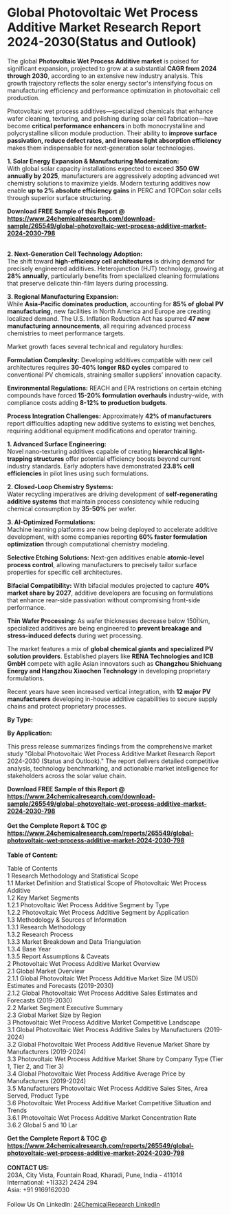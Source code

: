 <h1>Global Photovoltaic Wet Process Additive Market Research Report 2024-2030(Status and Outlook)</h1><p>The global <strong>Photovoltaic Wet Process Additive market</strong> is poised for significant expansion, projected to grow at a substantial <strong>CAGR from 2024 through 2030</strong>, according to an extensive new industry analysis. This growth trajectory reflects the solar energy sector's intensifying focus on manufacturing efficiency and performance optimization in photovoltaic cell production.</p><p>Photovoltaic wet process additives—specialized chemicals that enhance wafer cleaning, texturing, and polishing during solar cell fabrication—have become <strong>critical performance enhancers</strong> in both monocrystalline and polycrystalline silicon module production. Their ability to <strong>improve surface passivation, reduce defect rates, and increase light absorption efficiency</strong> makes them indispensable for next-generation solar technologies.</p><p><strong>1. Solar Energy Expansion &amp; Manufacturing Modernization:</strong><br>
With global solar capacity installations expected to exceed <strong>350 GW annually by 2025</strong>, manufacturers are aggressively adopting advanced wet chemistry solutions to maximize yields. Modern texturing additives now enable <strong>up to 2% absolute efficiency gains</strong> in PERC and TOPCon solar cells through superior surface structuring.</p><div><b>Download FREE Sample of this Report @ 
            <a href="https://www.24chemicalresearch.com/download-sample/265549/global-photovoltaic-wet-process-additive-market-2024-2030-798">
            https://www.24chemicalresearch.com/download-sample/265549/global-photovoltaic-wet-process-additive-market-2024-2030-798</a></b></div><br><p><strong>2. Next-Generation Cell Technology Adoption:</strong><br>
The shift toward <strong>high-efficiency cell architectures</strong> is driving demand for precisely engineered additives. Heterojunction (HJT) technology, growing at <strong>28% annually</strong>, particularly benefits from specialized cleaning formulations that preserve delicate thin-film layers during processing.</p><p><strong>3. Regional Manufacturing Expansion:</strong><br>
While <strong>Asia-Pacific dominates production</strong>, accounting for <strong>85% of global PV manufacturing</strong>, new facilities in North America and Europe are creating localized demand. The U.S. Inflation Reduction Act has spurred <strong>47 new manufacturing announcements</strong>, all requiring advanced process chemistries to meet performance targets.</p><p>Market growth faces several technical and regulatory hurdles:</p><p><strong>Formulation Complexity:</strong> Developing additives compatible with new cell architectures requires <strong>30-40% longer R&amp;D cycles</strong> compared to conventional PV chemicals, straining smaller suppliers' innovation capacity.</p><p><strong>Environmental Regulations:</strong> REACH and EPA restrictions on certain etching compounds have forced <strong>15-20% formulation overhauls</strong> industry-wide, with compliance costs adding <strong>8-12% to production budgets</strong>.</p><p><strong>Process Integration Challenges:</strong> Approximately <strong>42% of manufacturers</strong> report difficulties adapting new additive systems to existing wet benches, requiring additional equipment modifications and operator training.</p><p><strong>1. Advanced Surface Engineering:</strong><br>
Novel nano-texturing additives capable of creating <strong>hierarchical light-trapping structures</strong> offer potential efficiency boosts beyond current industry standards. Early adopters have demonstrated <strong>23.8% cell efficiencies</strong> in pilot lines using such formulations.</p><p><strong>2. Closed-Loop Chemistry Systems:</strong><br>
Water recycling imperatives are driving development of <strong>self-regenerating additive systems</strong> that maintain process consistency while reducing chemical consumption by <strong>35-50%</strong> per wafer.</p><p><strong>3. AI-Optimized Formulations:</strong><br>
Machine learning platforms are now being deployed to accelerate additive development, with some companies reporting <strong>60% faster formulation optimization</strong> through computational chemistry modeling.</p><p><strong>Selective Etching Solutions:</strong> Next-gen additives enable <strong>atomic-level process control</strong>, allowing manufacturers to precisely tailor surface properties for specific cell architectures.</p><p><strong>Bifacial Compatibility:</strong> With bifacial modules projected to capture <strong>40% market share by 2027</strong>, additive developers are focusing on formulations that enhance rear-side passivation without compromising front-side performance.</p><p><strong>Thin Wafer Processing:</strong> As wafer thicknesses decrease below 150Î¼m, specialized additives are being engineered to <strong>prevent breakage and stress-induced defects</strong> during wet processing.</p><p>The market features a mix of <strong>global chemical giants and specialized PV solution providers</strong>. Established players like <strong>RENA Technologies and ICB GmbH</strong> compete with agile Asian innovators such as <strong>Changzhou Shichuang Energy and Hangzhou Xiaochen Technology</strong> in developing proprietary formulations.</p><p>Recent years have seen increased vertical integration, with <strong>12 major PV manufacturers</strong> developing in-house additive capabilities to secure supply chains and protect proprietary processes.</p><p><strong>By Type:</strong></p><p><strong>By Application:</strong></p><p>This press release summarizes findings from the comprehensive market study "Global Photovoltaic Wet Process Additive Market Research Report 2024-2030 (Status and Outlook)." The report delivers detailed competitive analysis, technology benchmarking, and actionable market intelligence for stakeholders across the solar value chain.</p><div><b>Download FREE Sample of this Report @ 
            <a href="https://www.24chemicalresearch.com/download-sample/265549/global-photovoltaic-wet-process-additive-market-2024-2030-798">
            https://www.24chemicalresearch.com/download-sample/265549/global-photovoltaic-wet-process-additive-market-2024-2030-798</a></b></div><br><div><b>Get the Complete Report & TOC @ 
            <a href="https://www.24chemicalresearch.com/reports/265549/global-photovoltaic-wet-process-additive-market-2024-2030-798">
            https://www.24chemicalresearch.com/reports/265549/global-photovoltaic-wet-process-additive-market-2024-2030-798</a></b></div><br>
            <b>Table of Content:</b><p>Table of Contents<br />
1 Research Methodology and Statistical Scope<br />
1.1 Market Definition and Statistical Scope of Photovoltaic Wet Process Additive<br />
1.2 Key Market Segments<br />
1.2.1 Photovoltaic Wet Process Additive Segment by Type<br />
1.2.2 Photovoltaic Wet Process Additive Segment by Application<br />
1.3 Methodology & Sources of Information<br />
1.3.1 Research Methodology<br />
1.3.2 Research Process<br />
1.3.3 Market Breakdown and Data Triangulation<br />
1.3.4 Base Year<br />
1.3.5 Report Assumptions & Caveats<br />
2 Photovoltaic Wet Process Additive Market Overview<br />
2.1 Global Market Overview<br />
2.1.1 Global Photovoltaic Wet Process Additive Market Size (M USD) Estimates and Forecasts (2019-2030)<br />
2.1.2 Global Photovoltaic Wet Process Additive Sales Estimates and Forecasts (2019-2030)<br />
2.2 Market Segment Executive Summary<br />
2.3 Global Market Size by Region<br />
3 Photovoltaic Wet Process Additive Market Competitive Landscape<br />
3.1 Global Photovoltaic Wet Process Additive Sales by Manufacturers (2019-2024)<br />
3.2 Global Photovoltaic Wet Process Additive Revenue Market Share by Manufacturers (2019-2024)<br />
3.3 Photovoltaic Wet Process Additive Market Share by Company Type (Tier 1, Tier 2, and Tier 3)<br />
3.4 Global Photovoltaic Wet Process Additive Average Price by Manufacturers (2019-2024)<br />
3.5 Manufacturers Photovoltaic Wet Process Additive Sales Sites, Area Served, Product Type<br />
3.6 Photovoltaic Wet Process Additive Market Competitive Situation and Trends<br />
3.6.1 Photovoltaic Wet Process Additive Market Concentration Rate<br />
3.6.2 Global 5 and 10 Lar</p><div><b>Get the Complete Report & TOC @ 
            <a href="https://www.24chemicalresearch.com/reports/265549/global-photovoltaic-wet-process-additive-market-2024-2030-798">
            https://www.24chemicalresearch.com/reports/265549/global-photovoltaic-wet-process-additive-market-2024-2030-798</a></b></div><br><b>CONTACT US:</b><br>
            203A, City Vista, Fountain Road, Kharadi, Pune, India - 411014<br>
            International: +1(332) 2424 294<br>
            Asia: +91 9169162030 <br><br>
            Follow Us On LinkedIn: <a href="https://www.linkedin.com/company/24chemicalresearch/">24ChemicalResearch LinkedIn</a>